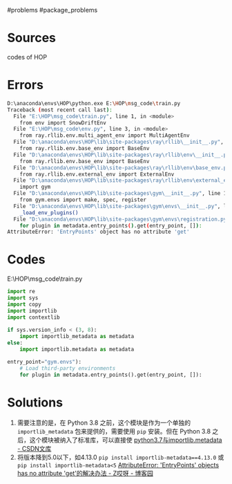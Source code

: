 #problems
#package_problems

# Sources

codes of HOP


# Errors
```bash
D:\anaconda\envs\HOP\python.exe E:\HOP\msg_code\train.py 
Traceback (most recent call last):
  File "E:\HOP\msg_code\train.py", line 1, in <module>
    from env import SnowDriftEnv
  File "E:\HOP\msg_code\env.py", line 3, in <module>
    from ray.rllib.env.multi_agent_env import MultiAgentEnv
  File "D:\anaconda\envs\HOP\lib\site-packages\ray\rllib\__init__.py", line 5, in <module>
    from ray.rllib.env.base_env import BaseEnv
  File "D:\anaconda\envs\HOP\lib\site-packages\ray\rllib\env\__init__.py", line 1, in <module>
    from ray.rllib.env.base_env import BaseEnv
  File "D:\anaconda\envs\HOP\lib\site-packages\ray\rllib\env\base_env.py", line 4, in <module>
    from ray.rllib.env.external_env import ExternalEnv
  File "D:\anaconda\envs\HOP\lib\site-packages\ray\rllib\env\external_env.py", line 2, in <module>
    import gym
  File "D:\anaconda\envs\HOP\lib\site-packages\gym\__init__.py", line 13, in <module>
    from gym.envs import make, spec, register
  File "D:\anaconda\envs\HOP\lib\site-packages\gym\envs\__init__.py", line 10, in <module>
    _load_env_plugins()
  File "D:\anaconda\envs\HOP\lib\site-packages\gym\envs\registration.py", line 250, in load_env_plugins
    for plugin in metadata.entry_points().get(entry_point, []):
AttributeError: 'EntryPoints' object has no attribute 'get'
```

# Codes
E:\HOP\msg_code\train.py
```python
import re  
import sys  
import copy  
import importlib  
import contextlib  
  
if sys.version_info < (3, 8):  
    import importlib_metadata as metadata  
else:  
    import importlib.metadata as metadata
```

```python
entry_point="gym.envs"):  
    # Load third-party environments  
    for plugin in metadata.entry_points().get(entry_point, []):
```

# Solutions
1. 需要注意的是，在 Python 3.8 之前，这个模块是作为一个单独的 `importlib_metadata` 包来提供的，需要使用 `pip` 安装。但在 Python 3.8 之后，这个模块被纳入了标准库，可以直接使
   [python3.7与importlib.metadata - CSDN文库](https://wenku.csdn.net/answer/16bce34d561246c4998cc587ced6065f)
2.  将版本降到5.0以下，如4.13.0  `pip install importlib-metadata==4.13.0`  或  `pip install importlib-metadata<5`
   [AttributeError: 'EntryPoints' objects has no attribute 'get'的解决办法 - Z哎呀 - 博客园](https://www.cnblogs.com/aiyablog/p/17720208.html)

